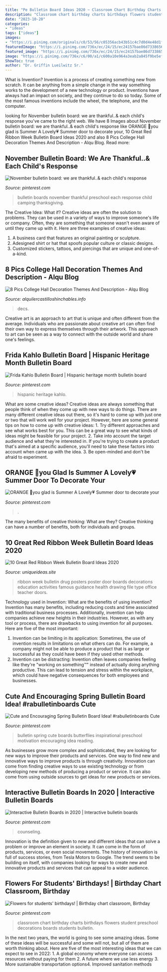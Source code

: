 ```yaml
---
title: "Pe Bulletin Board Ideas 2020 ~ Classroom Chart Birthday Charts Birthdays Flowers Student Preschool Decorations Boards Students Bulletin"
description: "Classroom chart birthday charts birthdays flowers student preschool decorations boards students bulletin"
date: "2023-10-20"
categories:
- "ideas"
tags: ["ideas"]
images:
- "https://i.pinimg.com/originals/c0/53/56/c05356acb43b51c4c7d0d4e48d1ff916.jpg"
featuredImage: "https://i.pinimg.com/736x/ec/24/15/ec24157bae86d73386560525371dad9b--november-bulletin-boards-preschool-bulletin-boards.jpg"
featured_image: "https://i.pinimg.com/736x/ec/24/15/ec24157bae86d73386560525371dad9b--november-bulletin-boards-preschool-bulletin-boards.jpg"
image: "https://i.pinimg.com/736x/c6/00/a1/c600a10e964a3eab2a845f9be5ef05aa.jpg"
ShowToc: true
author: "Dr. Griffin Lueilwitz Sr."
---
```



What is Invention?
Invention is a process of creating something new from scratch. It can be anything from a simple change in the way something works to the development of a new technology or product. Inventions have always had an impact on society, and they continue to do so today. Some of the most famous inventions include the wheel, the telephone, and the computer.

	

		
looking for November bulletin board: we are thankful..&amp; each child&#039;s response you've came to the right web. We have 8 Images about November bulletin board: we are thankful..&amp; each child&#039;s response like ORANGE 🍊you glad is Summer A Lovely💗 Summer door to decorate your, 10 Great Red Ribbon Week Bulletin Board Ideas 2020 and also 8 Pics College Hall Decoration Themes And Description - Alqu Blog. Read more:
		
    
## November Bulletin Board: We Are Thankful..&amp; Each Child&#039;s Response

<img loading=lazy src="https://i.pinimg.com/736x/ec/24/15/ec24157bae86d73386560525371dad9b--november-bulletin-boards-preschool-bulletin-boards.jpg" onerror="this.onerror=null;this.src='https://tse1.mm.bing.net/th?id=OIP.nYZcqxlxhSkL_RKkPOW2ygHaJ3&amp;pid=15.1';" alt="November bulletin board: we are thankful..&amp; each child&#039;s response">

_Source: pinterest.com_

>bulletin boards november thankful preschool each response child camping thanksgiving. 

	

The Creative Idea: What if?
Creative ideas are often the solution to problems. They can be used in a variety of ways to improve someone's life or company. Often, they are something that someone wasn't even aware of until they came up with it. Here are three examples of creative ideas: 
1. A business card that features an original painting or sculpture. 
2. Adesigned shirt or hat that spoofs popular culture or classic designs. 
3. Customized stickers, tattoos, and piercings that are unique and one-of-a-kind.

    
## 8 Pics College Hall Decoration Themes And Description - Alqu Blog

<img loading=lazy src="https://alquilercastilloshinchables.info/wp-content/uploads/2020/06/dorm-hall-themes-With-images-College-bulletin-boards-Resident-....jpg" onerror="this.onerror=null;this.src='https://tse2.mm.bing.net/th?id=OIP.RuytXNVSM4KRZ3N02bmF0gHaLH&amp;pid=15.1';" alt="8 Pics College Hall Decoration Themes And Description - Alqu Blog">

_Source: alquilercastilloshinchables.info_

>decs. 

	

Creative art is an approach to art that is unique and often different from the average. Individuals who are passionate about creative art can often find their own way to express themselves through their artwork. This approach to art can be seen as a way to connect with the outside world and share one's feelings.

    
## Frida Kahlo Bulletin Board | Hispanic Heritage Month Bulletin Board

<img loading=lazy src="https://i.pinimg.com/736x/3e/85/21/3e8521fce69ae48f93021c1bb0a6aa9f.jpg" onerror="this.onerror=null;this.src='https://tse1.mm.bing.net/th?id=OIP.JiCzHw6gVoqfoHvoaIYriwHaHa&amp;pid=15.1';" alt="Frida Kahlo Bulletin Board | Hispanic heritage month bulletin board">

_Source: pinterest.com_

>hispanic heritage kahlo. 

	

What are some creative ideas?
Creative ideas are always something that people think of when they come up with new ways to do things. There are many different creative ideas out there, so it's hard to come up with just one or two that will work well for your project. However, here are some general tips on how to come up with creative ideas: 1. Try different approaches and see what works best for you. This can be a great way to see what kinds of ideas might be feasible for your project. 2. Take into account the target audience and what they're interested in. If you're trying to create a product that's aimed at a specific audience, you'll need to take these factors into account when came up with the idea. 3. Be open-minded and don't be afraid to experiment.

    
## ORANGE 🍊you Glad Is Summer A Lovely💗 Summer Door To Decorate Your

<img loading=lazy src="https://i.pinimg.com/736x/c6/00/a1/c600a10e964a3eab2a845f9be5ef05aa.jpg" onerror="this.onerror=null;this.src='https://tse1.mm.bing.net/th?id=OIP.4WjSaoCi0OgzAp5OI5VcdQHaNK&amp;pid=15.1';" alt="ORANGE 🍊you glad is Summer A Lovely💗 Summer door to decorate your">

_Source: pinterest.com_

>. 

	

The many benefits of creative thinking: What are they?
Creative thinking can have a number of benefits, both for individuals and groups.

    
## 10 Great Red Ribbon Week Bulletin Board Ideas 2020

<img loading=lazy src="https://www.uniqueideas.site/wp-content/uploads/bodacious-bulletin-boards-little-miss-sunshine-state.jpg" onerror="this.onerror=null;this.src='https://tse3.mm.bing.net/th?id=OIP.pR4-3XxBk2zLjDk2IepAyAHaHc&amp;pid=15.1';" alt="10 Great Red Ribbon Week Bulletin Board Ideas 2020">

_Source: uniqueideas.site_

>ribbon week bulletin drug posters poster door boards decorations education activities famous guidance health drawing file type office teacher doors. 

	

Technology used in Invention: What are the benefits of using invention?
Invention has many benefits, including reducing costs and time associated with traditional business processes. Additionally, invention can help companies achieve new heights in their industries. However, as with any tool or process, there are drawbacks to using invention for all purposes. Here are five of the most important: 
1) Invention can be limiting in its application: Sometimes, the use of invention results in limitations on what others can do. For example, a company might not be able to produce a product that is as large or successful as they could have been if they used other methods. 
2) Invention can be distracting: Invention often leaves companies feeling like they're "working on something™" instead of actually doing anything productive. This can lead to tension and stress within the workplace, which could have negative consequences for both employees and businesses.

    
## Cute And Encouraging Spring Bulletin Board Idea! #rabulletinboards Cute

<img loading=lazy src="https://i.pinimg.com/736x/40/eb/b9/40ebb944b3c640043828f946e6a2248d.jpg" onerror="this.onerror=null;this.src='https://tse1.mm.bing.net/th?id=OIP.k4lR6vQWL46d9y-cRsqjMQHaHK&amp;pid=15.1';" alt="Cute and Encouraging Spring Bulletin Board Idea! #rabulletinboards Cute">

_Source: pinterest.com_

>bulletin spring cute boards butterflies inspirational preschool motivation encouraging idea reading. 

	

As businesses grow more complex and sophisticated, they are looking for new ways to improve their products and services. One way to find new and innovative ways to improve products is through creativity. Innovation can come from finding creative ways to use existing technology or from developing new methods of producing a product or service. It can also come from using outside sources to get ideas for new products or services.

    
## Interactive Bulletin Boards In 2020 | Interactive Bulletin Boards

<img loading=lazy src="https://i.pinimg.com/736x/73/0a/71/730a7149d7edff789ef0c4cae3191493.jpg" onerror="this.onerror=null;this.src='https://tse3.mm.bing.net/th?id=OIP.cpd1Wbk1Be3QYnFNTl8UpgHaJ3&amp;pid=15.1';" alt="Interactive Bulletin Boards in 2020 | Interactive bulletin boards">

_Source: pinterest.com_

>counseling. 

	

Innovation is the definition given to new and different ideas that can solve a problem or improve an element in society. It can come in the form of products, services, or even social movements. The history of innovation is full of success stories, from Tesla Motors to Google. The trend seems to be building on itself, with companies looking for ways to create new and innovative products and services that can appeal to a wider audience.

    
## Flowers For Students&#039; Birthdays! | Birthday Chart Classroom, Birthday

<img loading=lazy src="https://i.pinimg.com/originals/c0/53/56/c05356acb43b51c4c7d0d4e48d1ff916.jpg" onerror="this.onerror=null;this.src='https://tse3.mm.bing.net/th?id=OIP.-dtYFqzL0l4ogZg5rqT5-AHaJ6&amp;pid=15.1';" alt="Flowers for students&#039; birthdays! | Birthday chart classroom, Birthday">

_Source: pinterest.com_

>classroom chart birthday charts birthdays flowers student preschool decorations boards students bulletin. 

	

In the next two years, the world is going to see some amazing ideas. Some of these ideas will be successful and some will not, but all of them are worth thinking about. Here are five of the most interesting ideas that we can expect to see in 2022: 1. A global economy where everyone can access resources without paying for them 2. A future where we use less energy 3. More sustainable transportation options4. Improved sanitation methods
